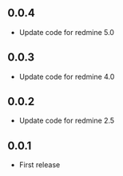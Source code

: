 0.0.4
---
* Update code for redmine 5.0

0.0.3
---
* Update code for redmine 4.0

0.0.2
---
* Update code for redmine 2.5

0.0.1
---
* First release
